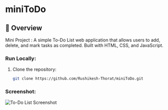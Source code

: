 # miniToDo

## 🚀 Overview
Mini Project : 
A simple To-Do List web application that allows users to add, delete, and mark tasks as completed. Built with HTML, CSS, and JavaScript.

### Run Locally:
1. Clone the repository:
   ```sh
   git clone https://github.com/Rushikesh-Thorat/miniToDo.git

### Screenshot:
![To-Do List Screenshot](ss.png)
